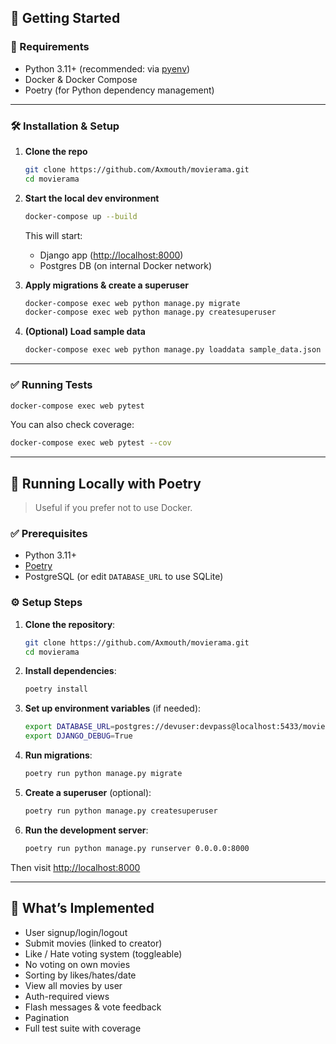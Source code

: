 ## 🚀 Getting Started

### 🔧 Requirements

* Python 3.11+ (recommended: via [pyenv](https://github.com/pyenv/pyenv))
* Docker & Docker Compose
* Poetry (for Python dependency management)

---

### 🛠️ Installation & Setup

1. **Clone the repo**

   ```bash
   git clone https://github.com/Axmouth/movierama.git
   cd movierama
   ```

2. **Start the local dev environment**

   ```bash
   docker-compose up --build
   ```

   This will start:

   * Django app ([http://localhost:8000](http://localhost:8000))
   * Postgres DB (on internal Docker network)

3. **Apply migrations & create a superuser**

   ```bash
   docker-compose exec web python manage.py migrate
   docker-compose exec web python manage.py createsuperuser
   ```

4. **(Optional) Load sample data**

   ```bash
   docker-compose exec web python manage.py loaddata sample_data.json
   ```

---

### ✅ Running Tests

```bash
docker-compose exec web pytest
```

You can also check coverage:

```bash
docker-compose exec web pytest --cov
```

---

## 🚀 Running Locally with Poetry

> Useful if you prefer not to use Docker.

### ✅ Prerequisites

* Python 3.11+
* [Poetry](https://python-poetry.org/docs/#installation)
* PostgreSQL (or edit `DATABASE_URL` to use SQLite)

### ⚙️ Setup Steps

1. **Clone the repository**:

   ```bash
   git clone https://github.com/Axmouth/movierama.git
   cd movierama
   ```

2. **Install dependencies**:

   ```bash
   poetry install
   ```

3. **Set up environment variables** (if needed):

   ```bash
   export DATABASE_URL=postgres://devuser:devpass@localhost:5433/movierama
   export DJANGO_DEBUG=True
   ```

4. **Run migrations**:

   ```bash
   poetry run python manage.py migrate
   ```

5. **Create a superuser** (optional):

   ```bash
   poetry run python manage.py createsuperuser
   ```

6. **Run the development server**:

   ```bash
   poetry run python manage.py runserver 0.0.0.0:8000
   ```

Then visit [http://localhost:8000](http://localhost:8000)

---

## 📝 What’s Implemented

* User signup/login/logout
* Submit movies (linked to creator)
* Like / Hate voting system (toggleable)
* No voting on own movies
* Sorting by likes/hates/date
* View all movies by user
* Auth-required views
* Flash messages & vote feedback
* Pagination
* Full test suite with coverage

